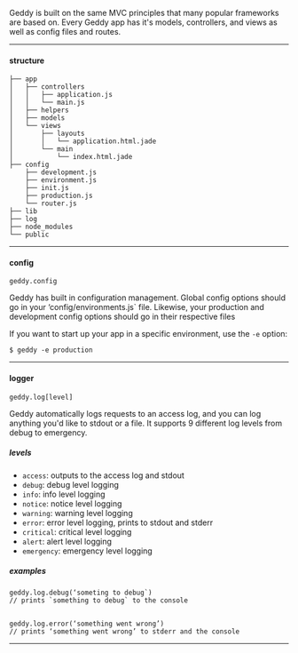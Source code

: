 Geddy is built on the same MVC principles that many popular frameworks are based on. Every Geddy app has it's models, controllers, and views as well as config files and routes.

* * *

#### structure

```
├── app
│   ├── controllers
│   │   ├── application.js
│   │   └── main.js
│   ├── helpers
│   ├── models
│   └── views
│       ├── layouts
│       │   └── application.html.jade
│       └── main
│           └── index.html.jade
├── config
    ├── development.js
    ├── environment.js
    ├── init.js
    ├── production.js
    └── router.js
├── lib
├── log
├── node_modules
└── public
```

* * *

#### config
`geddy.config`

Geddy has built in configuration management. Global config options should go in your ‘config/environments.js` file. Likewise, your production and development config options should go in their respective files

If you want to start up your app in a specific environment, use the `-e` option:

```
$ geddy -e production
```

* * *

#### logger
`geddy.log[level]`

Geddy automatically logs requests to an access log, and you can log anything you'd like to stdout or a file. It supports 9 different log levels from debug to emergency.

##### levels
- `access`: outputs to the access log and stdout
- `debug`: debug level logging
- `info`: info level logging
- `notice`: notice level logging
- `warning`: warning level logging
- `error`: error level logging, prints to stdout and stderr
- `critical`: critical level logging
- `alert`: alert level logging
- `emergency`: emergency level logging

##### examples
```
geddy.log.debug(‘someting to debug`)
// prints `something to debug` to the console


geddy.log.error(‘something went wrong’)
// prints ‘something went wrong’ to stderr and the console
```

* * *
